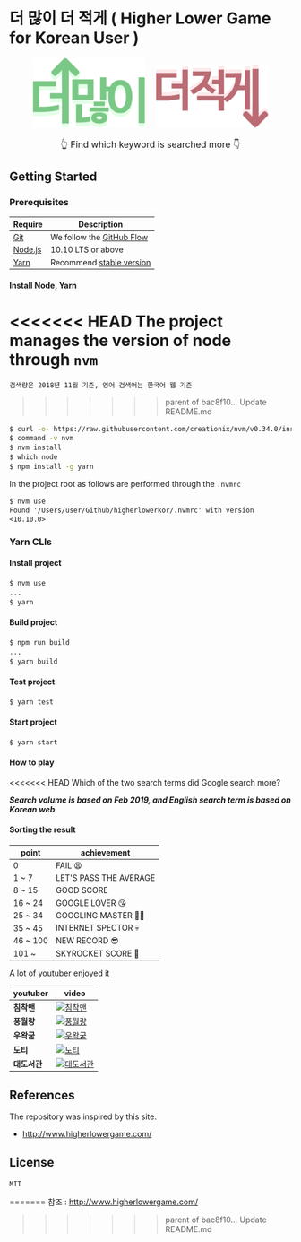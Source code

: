 # **더 많이 더 적게** ( Higher Lower Game for Korean User )

<div align="center">
<img width="200" style="margin-right: 1rem" src="./src/img/logo/higher.png"/>
<img width="200" src="./src/img/logo/lower.png"/>
</div>
<div align="center">
  <p style="font-size: 1rem">👆 Find which keyword is searched more 👇</p>
</div>

## Getting Started
### Prerequisites
| Require                              | Description                                                               |
| ------------------------------------ | ------------------------------------------------------------------------- |
| [Git](https://git-scm.com/)          | We follow the [GitHub Flow](https://guides.github.com/introduction/flow/) |
| [Node.js](nodejs.org)                | 10.10 LTS or above                                                        |
| [Yarn](https://yarnpkg.com/lang/en/) | Recommend [stable version](https://github.com/yarnpkg/yarn/releases)      |

#### Install Node, Yarn

<<<<<<< HEAD
The project manages the version of node through `nvm`
=======
`검색량은 2018년 11월 기준, 영어 검색어는 한국어 웹 기준`
>>>>>>> parent of bac8f10... Update README.md

```bash
$ curl -o- https://raw.githubusercontent.com/creationix/nvm/v0.34.0/install.sh | bash
$ command -v nvm
$ nvm install
$ which node
$ npm install -g yarn
```

In the project root as follows are performed through the `.nvmrc`

```
$ nvm use
Found '/Users/user/Github/higherlowerkor/.nvmrc' with version <10.10.0>
```


### Yarn CLIs

#### Install project
```bash
$ nvm use
...
$ yarn
```
#### Build project
```bash
$ npm run build
...
$ yarn build
```
#### Test project
```bash
$ yarn test
```
#### Start project
```bash
$ yarn start
```
#### How to play

<<<<<<< HEAD
Which of the two search terms did Google search more?

***Search volume is based on Feb 2019, and English search term is based on Korean web***

#### Sorting the result

| point     | achievement            |
| --------- | ---------------------- |
| 0         | FAIL 😫                |
| 1   ~ 7   | LET'S PASS THE AVERAGE |
| 8   ~ 15  | GOOD SCORE             |
| 16  ~ 24  | GOOGLE LOVER 😘        |
| 25  ~ 34  | GOOGLING MASTER 👨‍💻  |
| 35  ~ 45  | INTERNET SPECTOR 💀    |
| 46  ~ 100 | NEW RECORD 😎          |
| 101 ~     | SKYROCKET SCORE 🌌     |

A lot of youtuber enjoyed it

| youtuber | video                                                                                                |
| -------- | ---------------------------------------------------------------------------------------------------- |
| **침착맨**  | [![침착맨](https://img.youtube.com/vi/TZK4phbaQYw/0.jpg)](https://www.youtube.com/watch?v=TZK4phbaQYw)  |
| **풍월량**  | [![풍월량](https://img.youtube.com/vi/gIvDBhlr2H4/0.jpg)](https://www.youtube.com/watch?v=gIvDBhlr2H4)  |
| **우왁굳**  | [![우왁굳](https://img.youtube.com/vi/mAdbVb70nNE/0.jpg)](https://www.youtube.com/watch?v=mAdbVb70nNE)  |
| **도티**   | [![도티](https://img.youtube.com/vi/_sORpZaNFQQ/0.jpg)](https://www.youtube.com/watch?v=_sORpZaNFQQ)   |
| **대도서관** | [![대도서관](https://img.youtube.com/vi/p8PJ450jZG8/0.jpg)](https://www.youtube.com/watch?v=p8PJ450jZG8) |


## References

The repository was inspired by this site.
- http://www.higherlowergame.com/


## License
```
MIT
```
=======
참조 : http://www.higherlowergame.com/
>>>>>>> parent of bac8f10... Update README.md
